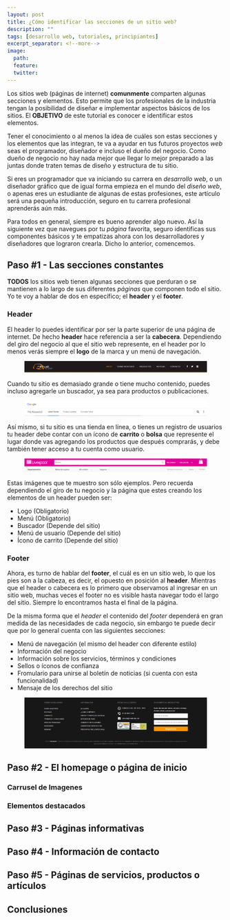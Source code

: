 ```yaml
---
layout: post
title: ¿Cómo identificar las secciones de un sitio web?
description: ""
tags: [desarrollo web, tutoriales, principiantes]
excerpt_separator: <!--more-->
image:
  path: 
  feature: 
  twitter: 
---
```


Los sitios web (páginas de internet) **comunmente** comparten algunas secciones y elementos. Esto permite que los profesionales de la industria tengan la posibilidad de diseñar e implementar aspectos básicos de los sitios. El **OBJETIVO** de este tutorial es conocer e identificar estos elementos. 

<!--more-->

Tener el conocimiento o al menos la idea de cuáles son estas secciones y los elementos que las integran, te va a ayudar en tus futuros proyectos *web* seas el programador, diseñador e incluso el dueño del negocio. Como dueño de negocio no hay nada mejor que llegar lo mejor preparado a las juntas donde traten temas de diseño y estructura de tu sitio.

Si eres un programador que va iniciando su carrera en *desarrollo web*, o un diseñador gráfico que de igual forma empieza en el mundo del *diseño web*, o apenas eres un estudiante de algunas de estas profesiones, este artículo será una pequeña introducción, seguro en tu carrera profesional aprenderás aún más.

Para todos en general, siempre es bueno aprender algo nuevo. Así la siguiente vez que navegues por tu *página* favorita, seguro identificas sus componentes básicos y te empatizas ahora con los desarrolladores y diseñadores que lograron crearla. Dicho lo anterior, comencemos.

## Paso #1 - Las secciones constantes

**TODOS** los sitios web tienen algunas secciones que perduran o se mantienen a lo largo de sus diferentes *páginas* que componen todo el sitio. Yo te voy a hablar de dos en específico; el **header** y el **footer**.

### Header

El header lo puedes identificar por ser la parte superior de una página de internet. De hecho **header** hace referencia a ser la **cabecera**. Dependiendo del giro del negocio al que el sitio web represente, en el header por lo menos verás siempre el **logo** de la marca y un menú de navegación.

<figure>
	<a href="/images/blog/web/basicheader.png">
		<img src="/images/blog/web/basicheader.png" alt="Header básico">
	</a>
</figure>

Cuando tu sitio es demasiado grande o tiene mucho contenido, puedes incluso agregarle un buscador, ya sea para productos o publicaciones.

<figure>
	<a href="/images/blog/web/searchheader.png">
		<img src="/images/blog/web/searchheader.png" alt="Header con buscador">
	</a>
</figure>

Así mismo, si tu sitio es una tienda en línea, o tienes un registro de usuarios tu header debe contar con un ícono de **carrito** o **bolsa** que represente el lugar donde vas agregando los productos que después comprarás, y debe también tener acceso a tu cuenta como usuario.

<figure>
	<a href="/images/blog/web/ecommerceheader.png">
		<img src="/images/blog/web/ecommerceheader.png" alt="Header para ecommerce">
	</a>
</figure>

Estas imágenes que te muestro son sólo ejemplos. Pero recuerda dependiendo el giro de tu negocio y la página que estes creando los elementos de un header pueden ser:

- Logo (Obligatorio)
- Menú (Obligatorio)
- Buscador (Depende del sitio)
- Menú de usuario (Depende del sitio)
- Ícono de carrito (Depende del sitio)

### Footer

Ahora, es turno de hablar del **footer**, el cuál es en un sitio web, lo que los pies son a la cabeza, es decir, el opuesto en posición al **header**. Mientras que el header o cabecera es lo primero que observamos al ingresar en un sitio web, muchas veces el footer no es visible hasta navegar todo el largo del sitio. Siempre lo encontramos hasta el final de la página.

De la misma forma que el *header* el contenido del *footer* dependerá en gran medida de las necesidades de cada negocio, sin embargo te puede decir que por lo general cuenta con las siguientes secciones:

- Menú de navegación (el mismo del header con diferente estilo)
- Información del negocio
- Información sobre los servicios, términos y condiciones
- Sellos o íconos de confianza
- Fromulario para unirse al boletín de noticias (si cuenta con esta funcionalidad)
- Mensaje de los derechos del sitio

<figure>
	<a href="/images/blog/web/fullfooter.png">
		<img src="/images/blog/web/fullfooter.png" alt="Footer completo">
	</a>
</figure>

## Paso #2 - El homepage o página de inicio

### Carrusel de Imagenes

### Elementos destacados

## Paso #3 - Páginas informativas

## Paso #4 - Información de contacto

## Paso #5 - Páginas de servicios, productos o artículos

## Conclusiones